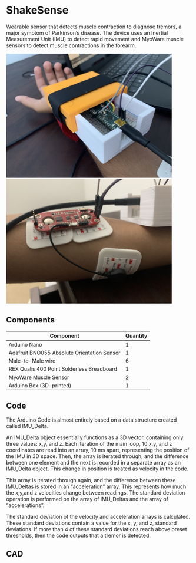 # ShakeSense
Wearable sensor that detects muscle contraction to diagnose tremors, a major symptom of Parkinson’s disease. The device uses an Inertial Measurement Unit (IMU) to detect rapid movement and MyoWare muscle sensors to detect muscle contractions in the forearm.

<p float="left">
<img src="images\shake1.jpg" width=450>
<img src="images\shake2.jpg" width=450>
</p>

## Components

| Component  | Quantity |
| ------------- | ------------- |
| Arduino Nano  | 1  |
| Adafruit BNO055 Absolute Orientation Sensor  | 1  |
| Male-to-Male wire  | 6  |
| REX Qualis 400 Point Solderless Breadboard  | 1  |
| MyoWare Muscle Sensor  | 2  |
| Arduino Box (3D-printed)  | 1  |

## Code

The Arduino Code is almost entirely based on a data structure created called IMU_Delta. 

An IMU_Delta object essentially functions as a 3D vector, containing only three values: x,y, and z. Each iteration of the main loop, 10 x,y, and z coordinates are read into an array, 10 ms apart, representing the position of the IMU in 3D space. Then, the array is iterated through, and the difference between one element and the next is recorded in a separate array as an IMU_Delta object. This change in position is treated as velocity in the code.

This array is iterated through again, and the difference between these IMU_Deltas is stored in an “acceleration” array. This represents how much the x,y,and z velocities change between readings. The standard deviation operation is performed on the array of IMU_Deltas and the array of “accelerations”.

The standard deviation of the velocity and acceleration arrays is calculated. These standard deviations contain a value for the x, y, and z, standard deviations. If more than 4 of these standard deviations reach above preset thresholds, then the code outputs that a tremor is detected.

## CAD
